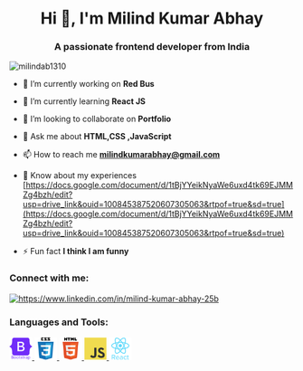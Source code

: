 # <h1 align="center">Hi 👋, I'm Milind Kumar Abhay</h1>
<h3 align="center">A passionate frontend developer from India</h3>

<p align="left"> <img src="https://komarev.com/ghpvc/?username=milindab1310&label=Profile%20views&color=0e75b6&style=flat" alt="milindab1310" /> </p>

- 🔭 I’m currently working on **Red Bus**

- 🌱 I’m currently learning **React JS**

- 👯 I’m looking to collaborate on **Portfolio**

- 💬 Ask me about **HTML,CSS ,JavaScript**

- 📫 How to reach me **milindkumarabhay@gmail.com**

- 📄 Know about my experiences [https://docs.google.com/document/d/1tBjYYeikNyaWe6uxd4tk69EJMMZg4bzh/edit?usp=drive_link&ouid=100845387520607305063&rtpof=true&sd=true](https://docs.google.com/document/d/1tBjYYeikNyaWe6uxd4tk69EJMMZg4bzh/edit?usp=drive_link&ouid=100845387520607305063&rtpof=true&sd=true)

- ⚡ Fun fact **I think I am funny**

<h3 align="left">Connect with me:</h3>
<p align="left">
<a href="https://linkedin.com/in/https://www.linkedin.com/in/milind-kumar-abhay-25b" target="blank"><img align="center" src="https://raw.githubusercontent.com/rahuldkjain/github-profile-readme-generator/master/src/images/icons/Social/linked-in-alt.svg" alt="https://www.linkedin.com/in/milind-kumar-abhay-25b" height="30" width="40" /></a>
</p>

<h3 align="left">Languages and Tools:</h3>
<p align="left"> <a href="https://getbootstrap.com" target="_blank" rel="noreferrer"> <img src="https://raw.githubusercontent.com/devicons/devicon/master/icons/bootstrap/bootstrap-plain-wordmark.svg" alt="bootstrap" width="40" height="40"/> </a> <a href="https://www.w3schools.com/css/" target="_blank" rel="noreferrer"> <img src="https://raw.githubusercontent.com/devicons/devicon/master/icons/css3/css3-original-wordmark.svg" alt="css3" width="40" height="40"/> </a> <a href="https://www.w3.org/html/" target="_blank" rel="noreferrer"> <img src="https://raw.githubusercontent.com/devicons/devicon/master/icons/html5/html5-original-wordmark.svg" alt="html5" width="40" height="40"/> </a> <a href="https://developer.mozilla.org/en-US/docs/Web/JavaScript" target="_blank" rel="noreferrer"> <img src="https://raw.githubusercontent.com/devicons/devicon/master/icons/javascript/javascript-original.svg" alt="javascript" width="40" height="40"/> </a> <a href="https://reactjs.org/" target="_blank" rel="noreferrer"> <img src="https://raw.githubusercontent.com/devicons/devicon/master/icons/react/react-original-wordmark.svg" alt="react" width="40" height="40"/> </a> </p>
